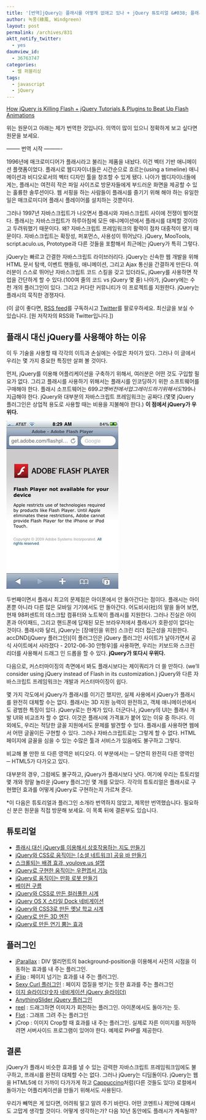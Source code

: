 ```yaml
---
title: '[번역]jQuery는 플래시를 어떻게 없애고 있나 + jQuery 튜토리얼 &#038; 플래시 애니메이션을 대체할 플러그인'
author: 녹풍(綠風, Windgreen)
layout: post
permalink: /archives/831
aktt_notify_twitter:
  - yes
daumview_id:
  - 36763747
categories:
  - 웹 퍼블리싱
tags:
  - javascript
  - jQuery
---
```

<a href="http://aext.net/2010/03/javascript-jquery-killing-flash-tutorial-jquery-plugin/" target="_blank">How jQuery is Killing Flash + jQuery Tutorials & Plugins to Beat Up Flash Animations</a>

위는 원문이고 아래는 제가 번역한 것입니다. 의역이 많이 있으니 정확하게 보고 싶다면 원문을 보세요.

&#8212;&#8212;&#8211; 번역 시작 &#8212;&#8212;&#8212;-

1996년에 매크로미디어가 플래시라고 불리는 제품을 내놨다. 이건 벡터 기반 애니메이션 플랫폼이었다. 플래시로 웹디자이너들은 시간순으로 흐르는(using a timeline) 애니메이션과 비디오로서의 벡터 디자인 툴을 창조할 수 있게 됐다. 나아가 웹디자이너들에게는, 플래시는 여전히 작은 파일 사이즈로 방문자들에게 부드러운 화면을 제공할 수 있는 훌륭한 솔루션이다. 웹 서핑을 하는 사람들이 플래시를 즐기기 위해 해야 하는 유일한 일은 매크로미디어 플래시 플레이어를 설치하는 것뿐이다.

그러나 1997년 자바스크립트가 나오면서 플래시와 자바스크립트 사이에 전쟁이 벌어졌다. 플래시는 자바스크립트가 하루아침에 모든 애니메이션에서 플래시를 대체할 것이라고 두려워했기 때문이다. 왜? 자바스크립트 프레임워크의 활력이 점차 대중적이 됐기 때문이다. 자바스크립트는 확장성, 퍼포먼스, 사용성이 뛰어났다. jQuery, MooTools, script.aculo.us, Prototype과 다른 것들을 포함해서 최근에는 jQuery가 특히 그렇다.

jQuery는 빠르고 간결한 자바스크립트 라이브러리다. jQuery는 신속한 웹 개발을 위해 HTML 문서 탐색, 이벤트 핸들링, 애니메이션, 그리고 Ajax 통신을 간결하게 만든다. 여러분이 스스로 뛰어난 자바스크립트 코드 스킬을 갖고 있더라도, jQuery를 사용하면 작업을 간단하게 할 수 있다.(100여 줄의 코드 vs jQuery 몇 줄) 나아가, jQuery에는 수천 개의 플러그인이 있다. 그리고 커다란 커뮤니티가 이 프로젝트를 지원한다. jQuery는 플래시의 묵직한 경쟁자다.

(이 글이 좋다면, <a href="http://feeds.feedburner.com/aextnet" target="_blank">RSS feed</a>를 구독하시고 <a href="http://twitter.com/aextnet" target="_blank">Twitter</a>를 팔로우하세요. 최신글을 보실 수 있습니다. [원 저작자의 RSS와 Twitter입니다.])

## 플래시 대신 jQuery를 사용해야 하는 이유

이 두 기술을 사용할 때 각각의 이득과 손실에는 수많은 차이가 있다. 그러나 이 글에서 우리는 몇 가지 중요한 특징만 살펴 볼 것이다.

먼저, jQuery를 이용해 어플리케이션을 구축하기 위해서, 여러분은 어떤 것도 구입할 필요가 없다. 그리고 플래시를 사용하기 위해서는 플래시를 인코딩하기 위한 소프트웨어를 구매해야 한다. 플래시 소프트웨어는 699$고 옛 버전에서 업그레이드하기 위해서도 199$나 지급해야 한다. jQuery와 대부분의 자바스크립트 프레임워크는 공짜다.(몇몇 jQuery 플러그인은 상업적 용도로 사용할 때는 비용을 지불해야 한다.) **이 점에서 jQuery가 우위다.**

<img class="aligncenter" src="/uploads/legacy/old-images/1/cfile25.uf.165E1C4C4D4EA95501480A.jpg" alt="" width="292" height="438" />

두번째이면서 플래시 최고의 문제점은 아이폰에서 안 돌아간다는 점이다. 플래시는 아이폰뿐 아니라 다른 많은 모바일 기기에서도 안 돌아간다. 어도비사(社)의 말을 들어 보면, 현재 98퍼센트의 데스크탑 컴퓨터와 노트북이 플래시를 지원한다. 그러나 진실은 아이폰과 아이패드, 그리고 핸드폰에 답재된 모든 브라우저에서 플래시가 호환성이 없다는 것이다. 플래시와 달리, jQuery는 [장애인을 위한] 스크린 리더 접근성을 지원한다. accDND(jQuery 플러그인)[이 플러그인은 jQuery 플러그인 사이트가 날아가면서 공식 사이트에서 사라졌다 - 2012-06-30 안형우]를 사용하면, 우리는 키보드와 스크린 리더를 사용해서 드래그 인 드롭을 할 수 있다. **jQuery가 또다시 우위다.**

다음으로, 커스터마이징의 측면에서 봐도 플래시보다는 제이쿼리가 더 쓸 만하다. (we’ll consider using jQuery instead of Flash in its customization.) jQuery와 다른 자바스크립트 프레임워크는 개발과 커스터마이징이 쉽다.

몇 가지 각도에서 jQuery가 플래시를 이기긴 했지만, 실제 사용에서 jQuery가 플래시를 완전히 대체할 수는 없다. 플래시는 3D 지원 능력이 완전하고, 객체 애니메이션에서도 광범한 특징이 있다. jQuery로는 한계가 있다. 더군다나, jQuery의 UI는 플래시 개발 UI와 비교조차 할 수 없다. 이것은 플래시에 가격표가 붙어 있는 이유 중 하나다. 이 외에도, 우리는 적당한 글꼴 지원에서도 문제를 발견할 수 있다. 플래시를 사용하면 웹에서 어떤 글꼴이든 구현할 수 있다. 그러나 자바스크립트로는 그렇게 할 수 없다. HTML 페이지에 글꼴을 심을 수 있는 수많은 툴과 서비스가 있음에도 불구하고 그렇다.

비교해 볼 만한 또 다른 영역은 비디오다. 이 부분에서는 ─ 당연히 완전히 다른 영역인 ─ HTML5가 다가오고 있다.

대부분의 경우, 그럼에도 불구하고, jQuery가 플래시보다 낫다. 여기에 우리는 튜토리얼 몇 개와 정말 놀라운 jQuery 플러그인 몇 개를 모았다. 각각의 튜토리얼은 플래시로 구현했던 효과를 어떻게 jQuery로 구현하는지 가르쳐 준다.

*이 다음은 튜토리얼과 플러그인 소개라 번역하지 않았고, 제목만 번역했습니다. 필요하신 분은 원문을 직접 방문해 보세요. 이 목록 뒤에 결론부도 있습니다.

## 튜토리얼

*   <a href="http://www.newmediacampaigns.com/page/jquery-vs-flash-for-interactive-map" target="_blank">플래시 대신 jQuery를 이용해서 상호작용하는 지도 만들기</a>
*   <a href="http://tutorialzine.com/2009/12/animated-share-buttons-jquery-css/" target="_blank">jQuery와 CSS로 움직이는 [소셜 네트워크] 공유 바 만들기</a>
*   <a href="http://youlove.us/blog/the-youloveus-scrolling-background-effect-explained" target="_blank">스크롤되는 배경 효과, youlove.us 설명</a>
*   <a href="http://buildinternet.com/2009/08/crafting-an-animated-postcard-with-jquery/" target="_blank">jQuery로 구현한 움직이는 우편엽서 기능</a>
*   <a href="http://css-tricks.com/jquery-robot/" target="_blank">jQuery로 움직이는 만화 로봇 만들기</a>
*   <a href="http://acko.net/blog/abusing-jquery-animate-for-fun-and-profit-and-bacon" target="_blank">베이컨 구름</a>
*   <a href="http://tutorialzine.com/2009/12/colorful-clock-jquery-css/" target="_blank">jQuery와 CSS로 만든 컬러풀한 시계</a>
*   <a href="http://net.tutsplus.com/tutorials/javascript-ajax/jquery-os-x-style-dock-and-stack-navigation/" target="_blank">jQuery OS X 스타일 Dock 네비게이션</a>
*   <a href="http://css-tricks.com/css3-clock/" target="_blank">jQuery와 CSS3로 만든 옛날 학교 시계</a>
*   <a href="http://www.devirtuoso.com/2009/09/making-a-3d-engine-in-jquery/" target="_blank">jQuery로 만든 3D 엔진</a>
*   <a href="http://www.gayadesign.com/diy/puffing-smoke-effect-in-jquery/" target="_blank">jQuery로 만든 연기 뿜는 효과</a>

## 플러그인

*   <a href="http://webdev.stephband.info/parallax.html" target="_blank">jParallax</a> : DIV 엘리먼트의 background-position을 이용해서 사진의 시점을 이동하는 효과를 내 주는 플러그인.
*   <a href="http://www.jquery.info/scripts/jFlip/demo.html" target="_blank">jFlip</a> : 페이지 넘기는 효과를 내 주는 플러그인.
*   <a href="http://elliottkember.com/sexy_curls.html" target="_blank">Sexy Curl 플러그인</a> : 페이지 껍질을 벗기는 듯한 효과를 주는 플러그인
*   <a href="http://cssglobe.com/post/5780/easy-slider-17-numeric-navigation-jquery-slider" target="_blank">이지 슬라이더(숫자 네비게이션 jQuery 슬라이더)</a>
*   <a href="http://css-tricks.com/anythingslider-jquery-plugin/" target="_blank">AnythingSlider jQuery 플러그인</a>
*   <a href="http://jquery.vostrel.cz/reel" target="_blank">reel</a> : 드래그하면 이미지가 회전하는 플러그인. 아이폰에서도 돌아가는 듯.
*   <a href="http://code.google.com/p/flot/" target="_blank">Flot</a> : 그래프 그려 주는 플러그인
*   <a target="_blank">jCrop</a> : 이미지 Crop할 때 효과를 내 주는 플러그인. 실제로 자른 이미지를 저장하려면 서버사이드 프로그램이 있어야 한다. 예제로 PHP를 제공한다.

## 결론

jQuery가 플래시 비슷한 효과를 낼 수 있는 강력한 자바스크립트 프레임워크임에도 불구하고, 프래시를 완전히 대체할 수는 없다. 그러나 jQuery는 디딤돌이다. jQuery는 웹을 HTML5에 더 가까이 다가가게 하고 <a href="http://cappuccino.org/" target="_blank">Cappuccino</a>처럼(다른 것들도 있다) 로컬에서 돌아가는 어플리케이션을 만들기 위해서도 사용된다.

우리가 빼먹은 게 있다면, 어려워 말고 알려 주기 바란다. 어떤 코멘트나 제안에 대해서도 고맙게 생각할 것이다. 어떻게 생각하는가? 다음 10년 동안에도 플래시가 계속될까?